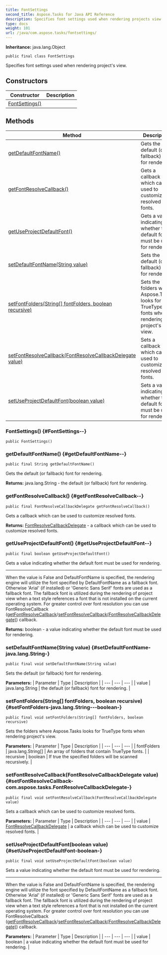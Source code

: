 ```yaml
---
title: FontSettings
second_title: Aspose.Tasks for Java API Reference
description: Specifies font settings used when rendering projects view.
type: docs
weight: 101
url: /java/com.aspose.tasks/fontsettings/
---
```


**Inheritance:**
java.lang.Object
```
public final class FontSettings
```

Specifies font settings used when rendering project's view.
## Constructors

| Constructor | Description |
| --- | --- |
| [FontSettings()](#FontSettings--) |  |
## Methods

| Method | Description |
| --- | --- |
| [getDefaultFontName()](#getDefaultFontName--) | Gets the default (or fallback) font for rendering. |
| [getFontResolveCallback()](#getFontResolveCallback--) | Gets a callback which can be used to customize resolved fonts. |
| [getUseProjectDefaultFont()](#getUseProjectDefaultFont--) | Gets a value indicating whether the default font must be used for rendering. |
| [setDefaultFontName(String value)](#setDefaultFontName-java.lang.String-) | Sets the default (or fallback) font for rendering. |
| [setFontFolders(String[] fontFolders, boolean recursive)](#setFontFolders-java.lang.String---boolean-) | Sets the folders where Aspose.Tasks looks for TrueType fonts when rendering project's view. |
| [setFontResolveCallback(FontResolveCallbackDelegate value)](#setFontResolveCallback-com.aspose.tasks.FontResolveCallbackDelegate-) | Sets a callback which can be used to customize resolved fonts. |
| [setUseProjectDefaultFont(boolean value)](#setUseProjectDefaultFont-boolean-) | Sets a value indicating whether the default font must be used for rendering. |
### FontSettings() {#FontSettings--}
```
public FontSettings()
```


### getDefaultFontName() {#getDefaultFontName--}
```
public final String getDefaultFontName()
```


Gets the default (or fallback) font for rendering.

**Returns:**
java.lang.String - the default (or fallback) font for rendering.
### getFontResolveCallback() {#getFontResolveCallback--}
```
public final FontResolveCallbackDelegate getFontResolveCallback()
```


Gets a callback which can be used to customize resolved fonts.

**Returns:**
[FontResolveCallbackDelegate](../../com.aspose.tasks/fontresolvecallbackdelegate) - a callback which can be used to customize resolved fonts.
### getUseProjectDefaultFont() {#getUseProjectDefaultFont--}
```
public final boolean getUseProjectDefaultFont()
```


Gets a value indicating whether the default font must be used for rendering.

--------------------

When the value is False and DefaultFontName is specified, the rendering engine will utilize the font specified by DefaultFontName as a fallback font. Otherwise 'Arial' (if installed) or 'Generic Sans Serif' fonts are used as a fallback font. The fallback font is utilized during the rendering of project view when a text style references a font that is not installed on the current operating system. For greater control over font resolution you can use  FontResolveCallback ([getFontResolveCallback](../../com.aspose.tasks/fontsettings\#getFontResolveCallback--)/[setFontResolveCallback(FontResolveCallbackDelegate)](../../com.aspose.tasks/fontsettings\#setFontResolveCallback-FontResolveCallbackDelegate-)) callback.

**Returns:**
boolean - a value indicating whether the default font must be used for rendering.
### setDefaultFontName(String value) {#setDefaultFontName-java.lang.String-}
```
public final void setDefaultFontName(String value)
```


Sets the default (or fallback) font for rendering.

**Parameters:**
| Parameter | Type | Description |
| --- | --- | --- |
| value | java.lang.String | the default (or fallback) font for rendering. |

### setFontFolders(String[] fontFolders, boolean recursive) {#setFontFolders-java.lang.String---boolean-}
```
public final void setFontFolders(String[] fontFolders, boolean recursive)
```


Sets the folders where Aspose.Tasks looks for TrueType fonts when rendering project's view.

**Parameters:**
| Parameter | Type | Description |
| --- | --- | --- |
| fontFolders | java.lang.String[] | An array of folders that contain TrueType fonts. |
| recursive | boolean | If true the specified folders will be scanned recursively. |

### setFontResolveCallback(FontResolveCallbackDelegate value) {#setFontResolveCallback-com.aspose.tasks.FontResolveCallbackDelegate-}
```
public final void setFontResolveCallback(FontResolveCallbackDelegate value)
```


Sets a callback which can be used to customize resolved fonts.

**Parameters:**
| Parameter | Type | Description |
| --- | --- | --- |
| value | [FontResolveCallbackDelegate](../../com.aspose.tasks/fontresolvecallbackdelegate) | a callback which can be used to customize resolved fonts. |

### setUseProjectDefaultFont(boolean value) {#setUseProjectDefaultFont-boolean-}
```
public final void setUseProjectDefaultFont(boolean value)
```


Sets a value indicating whether the default font must be used for rendering.

--------------------

When the value is False and DefaultFontName is specified, the rendering engine will utilize the font specified by DefaultFontName as a fallback font. Otherwise 'Arial' (if installed) or 'Generic Sans Serif' fonts are used as a fallback font. The fallback font is utilized during the rendering of project view when a text style references a font that is not installed on the current operating system. For greater control over font resolution you can use  FontResolveCallback ([getFontResolveCallback](../../com.aspose.tasks/fontsettings\#getFontResolveCallback--)/[setFontResolveCallback(FontResolveCallbackDelegate)](../../com.aspose.tasks/fontsettings\#setFontResolveCallback-FontResolveCallbackDelegate-)) callback.

**Parameters:**
| Parameter | Type | Description |
| --- | --- | --- |
| value | boolean | a value indicating whether the default font must be used for rendering. |


